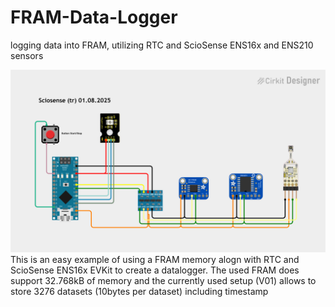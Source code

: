 # FRAM-Data-Logger
logging data into FRAM, utilizing RTC and ScioSense ENS16x and ENS210 sensors

<img src="./pic/FRAM_DATA_Logger_V01.png" width="800">
This is an easy example of using a FRAM memory alogn with RTC and ScioSense ENS16x EVKit to create a datalogger.
The used FRAM does support 32.768kB of memory and the currently used setup (V01) allows to store 3276 datasets (10bytes per dataset) including timestamp
